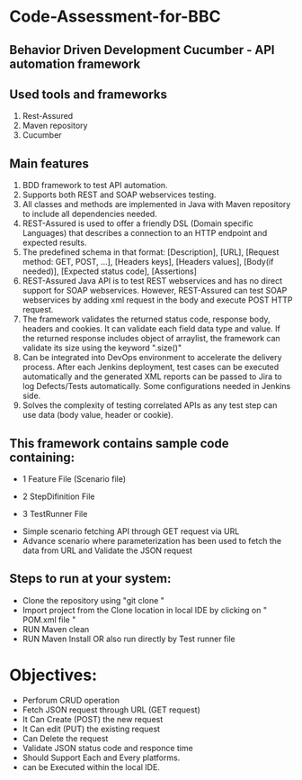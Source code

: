 <h1> Code-Assessment-for-BBC </h1>
<h2>Behavior Driven Development Cucumber - API automation framework </h2>

 Used tools and frameworks
---------------------------------------
1. Rest-Assured
2. Maven repository 
3. Cucumber

Main features
----------------------------
1. BDD framework to test API automation.
2. Supports both REST and SOAP webservices testing. 
3. All classes and methods are implemented in Java with Maven repository to include all dependencies needed.
4. REST-Assured is used to offer a friendly DSL (Domain specific Languages) that describes a connection to an HTTP endpoint and expected results.
5. The predefined schema in that format:
[Description], [URL], [Request method: GET, POST, ...], [Headers keys], [Headers values], [Body(if needed)], [Expected status code], [Assertions]
7. REST-Assured Java API is to test REST webservices and has no direct support for SOAP webservices. However, REST-Assured can test SOAP webservices by adding xml request in the body and execute POST HTTP request.
8. The framework validates the returned status code, response body, headers and cookies. It can validate each field data type and value. If the returned response includes object of arraylist, the framework can validate its size using the keyword ".size()"
9. Can be integrated into DevOps environment to accelerate the delivery process. After each Jenkins deployment, test cases can be executed automatically and the generated XML reports can be passed to Jira to log Defects/Tests automatically. Some configurations needed in Jenkins side.
10. Solves the complexity of testing correlated APIs as any test step can use data (body value, header or cookie).


<h2>This framework contains sample code containing:</h2>
	<ul><li>1 Feature File (Scenario file)</li></ul>
	<ul><li>2 StepDifinition File </li></ul>
  <ul><li>3 TestRunner File </li></ul>
	<ul><li>Simple scenario fetching API through GET request via URL </li>
	<li>Advance scenario where parameterization has been used to fetch the data from URL and Validate the JSON request</li></ul>


 <h2>Steps to run at your system:</h2>
	<ul>
	<li>Clone the repository using "git clone <repository url>"</li>
	<li>Import project from the Clone location in local IDE by clicking on " POM.xml file "</li>
	<li>RUN Maven clean </li>
  <li>RUN Maven Install OR also run directly by Test runner file </li>
	</ul>

# Objectives:
- Perforum CRUD operation 
- Fetch JSON request through URL (GET request)
- It Can Create (POST) the new request
- It Can edit (PUT) the existing request
- Can Delete the request
- Validate JSON status code and responce time 
- Should Support Each and Every platforms.
- can be Executed within the local IDE.
